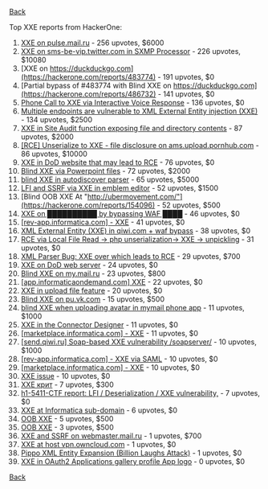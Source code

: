 [Back](../README.md)

Top XXE reports from HackerOne:

1. [XXE on pulse.mail.ru](https://hackerone.com/reports/505947) - 256 upvotes, $6000
2. [XXE on sms-be-vip.twitter.com in SXMP Processor](https://hackerone.com/reports/248668) - 226 upvotes, $10080
3. [XXE on https://duckduckgo.com](https://hackerone.com/reports/483774) - 191 upvotes, $0
4. [Partial bypass of #483774 with Blind XXE on https://duckduckgo.com](https://hackerone.com/reports/486732) - 141 upvotes, $0
5. [Phone Call to XXE via Interactive Voice Response](https://hackerone.com/reports/395296) - 136 upvotes, $0
6. [Multiple endpoints are vulnerable to XML External Entity injection (XXE)](https://hackerone.com/reports/72272) - 134 upvotes, $2500
7. [XXE in Site Audit function exposing file and directory contents](https://hackerone.com/reports/312543) - 87 upvotes, $2000
8. [[RCE] Unserialize to XXE - file disclosure on ams.upload.pornhub.com](https://hackerone.com/reports/142562) - 86 upvotes, $10000
9. [XXE in DoD website that may lead to RCE](https://hackerone.com/reports/227880) - 76 upvotes, $0
10. [Blind XXE via Powerpoint files](https://hackerone.com/reports/334488) - 72 upvotes, $2000
11. [blind XXE in autodiscover parser](https://hackerone.com/reports/315837) - 65 upvotes, $5000
12. [LFI and SSRF via XXE in emblem editor](https://hackerone.com/reports/347139) - 52 upvotes, $1500
13. [Blind OOB XXE At "http://ubermovement.com/"](https://hackerone.com/reports/154096) - 52 upvotes, $500
14. [XXE on ██████████ by bypassing WAF ████](https://hackerone.com/reports/433996) - 46 upvotes, $0
15. [[rev-app.informatica.com] - XXE](https://hackerone.com/reports/105434) - 41 upvotes, $0
16. [XML External Entity (XXE) in qiwi.com + waf bypass](https://hackerone.com/reports/99279) - 38 upvotes, $0
17. [RCE via Local File Read -\> php unserialization-\> XXE -\> unpickling](https://hackerone.com/reports/415501) - 31 upvotes, $0
18. [XML Parser Bug: XXE over which leads to RCE](https://hackerone.com/reports/55431) - 29 upvotes, $700
19. [XXE on DoD web server](https://hackerone.com/reports/188743) - 24 upvotes, $0
20. [Blind XXE on my.mail.ru](https://hackerone.com/reports/276276) - 23 upvotes, $800
21. [[app.informaticaondemand.com] XXE](https://hackerone.com/reports/105753) - 22 upvotes, $0
22. [XXE in upload file feature](https://hackerone.com/reports/105787) - 20 upvotes, $0
23. [Blind XXE on pu.vk.com](https://hackerone.com/reports/296622) - 15 upvotes, $500
24. [blind XXE when uploading avatar in mymail phone app](https://hackerone.com/reports/277341) - 11 upvotes, $1000
25. [XXE in the Connector Designer](https://hackerone.com/reports/112116) - 11 upvotes, $0
26. [[marketplace.informatica.com] - XXE](https://hackerone.com/reports/106797) - 11 upvotes, $0
27. [[send.qiwi.ru] Soap-based XXE vulnerability /soapserver/](https://hackerone.com/reports/36450) - 10 upvotes, $1000
28. [[rev-app.informatica.com] - XXE via SAML](https://hackerone.com/reports/106865) - 10 upvotes, $0
29. [[marketplace.informatica.com] - XXE](https://hackerone.com/reports/106802) - 10 upvotes, $0
30. [XXE issue](https://hackerone.com/reports/130661) - 10 upvotes, $0
31. [XXE крит](https://hackerone.com/reports/449627) - 7 upvotes, $300
32. [h1-5411-CTF report: LFI / Deserialization / XXE vulnerability,](https://hackerone.com/reports/415233) - 7 upvotes, $0
33. [XXE at Informatica sub-domain](https://hackerone.com/reports/150520) - 6 upvotes, $0
34. [OOB XXE](https://hackerone.com/reports/690387) - 5 upvotes, $500
35. [OOB XXE](https://hackerone.com/reports/690295) - 3 upvotes, $500
36. [XXE and SSRF on webmaster.mail.ru](https://hackerone.com/reports/12583) - 1 upvotes, $700
37. [XXE at host vpn.owncloud.com](https://hackerone.com/reports/105980) - 1 upvotes, $0
38. [Pippo XML Entity Expansion (Billion Laughs Attack)](https://hackerone.com/reports/506791) - 1 upvotes, $0
39. [XXE in OAuth2 Applications gallery profile App logo](https://hackerone.com/reports/104620) - 0 upvotes, $0


[Back](../README.md)